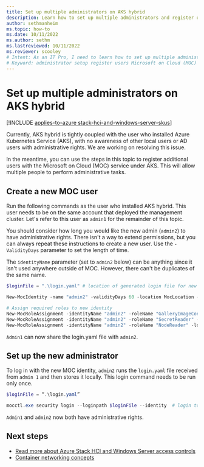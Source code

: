 ```yaml
---
title: Set up multiple administrators on AKS hybrid
description: Learn how to set up multiple administrators and register other users with the Microsoft on Cloud (MOC) service on AKS hybrid
author: sethmanheim
ms.topic: how-to
ms.date: 10/11/2022
ms.author: sethm 
ms.lastreviewed: 10/11/2022
ms.reviewer: scooley
# Intent: As an IT Pro, I need to learn how to set up multiple administrators and register other users by using the Microsoft on Cloud (MOC) service on AKS hybrid.
# Keyword: administrator setup register users Microsoft on Cloud (MOC) service 
---
```


# Set up multiple administrators on AKS hybrid

[!INCLUDE [applies-to-azure stack-hci-and-windows-server-skus](includes/aks-hci-applies-to-skus/aks-hybrid-applies-to-azure-stack-hci-windows-server-sku.md)]

Currently, AKS hybrid is tightly coupled with the user who installed Azure Kubernetes Service (AKS), with no awareness of other local users or AD users with administrative rights. We are working on resolving this issue.

In the meantime, you can use the steps in this topic to register additional users with the Microsoft on Cloud (MOC) service under AKS. This will allow multiple people to perform administrative tasks.

## Create a new MOC user

Run the following commands as the user who installed AKS hybrid. This user needs to be on the same account that deployed the management cluster. Let's refer to this user as `admin1` for the remainder of this topic.

You should consider how long you would like the new admin (`admin2`) to have administrative rights. There isn't a way to extend permissions, but you can always repeat these instructions to create a new user. Use the `-ValidityDays` parameter to set the length of time.

The `identityName` parameter (set to `admin2` below) can be anything since it isn't used anywhere outside of MOC. However, there can't be duplicates of the same name.

``` PowerShell
$loginFile = ".\login.yaml" # location of generated login file for new identity

New-MocIdentity -name "admin2" -validityDays 60 -location MocLocation -outfile $loginFile # create new identity with chosen name

# Assign required roles to new identity
New-MocRoleAssignment -identityName "admin2" -roleName "GalleryImageContributor" -location MocLocation
New-MocRoleAssignment -identityName "admin2" -roleName "SecretReader" -location MocLocation
New-MocRoleAssignment -identityName "admin2" -roleName "NodeReader" -location MocLocation
```

`Admin1` can now share the login.yaml file with `admin2`.

## Set up the new administrator

To log in with the new MOC identity, `admin2` runs the `login.yaml` file received from `admin 1` and then stores it locally. This login command needs to be run only once.

``` PowerShell
$loginFile = “.\login.yaml”

mocctl.exe security login --loginpath $loginFile --identity  # login to new identity
```

`Admin1` and `admin2` now both have administrative rights.

## Next steps

- [Read more about Azure Stack HCI and Windows Server access controls](/windows-server/manage/windows-admin-center/plan/user-access-options#available-roles)
- [Container networking concepts](./concepts-container-networking.md)
